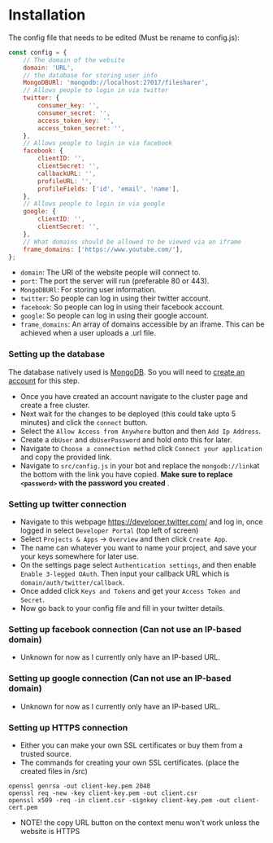 # Installation

The config file that needs to be edited (Must be rename to config.js):
```js
const config = {
	// The domain of the website
	domain: 'URL',
	// the database for storing user info
	MongoDBURl: 'mongodb://localhost:27017/filesharer',
	// Allows people to login in via twitter
	twitter: {
		consumer_key: '',
		consumer_secret: '',
		access_token_key: '',
		access_token_secret: '',
	},
	// Allows people to login in via facebook
	facebook: {
		clientID: '',
		clientSecret: '',
		callbackURL: '',
		profileURL: '',
		profileFields: ['id', 'email', 'name'],
	},
	// Allows people to login in via google
	google: {
		clientID: '',
		clientSecret: '',
	},
	// What domains should be allowed to be viewed via an iframe
	frame_domains: ['https://www.youtube.com/'],
};
```

* `domain`: The URl of the website people will connect to.
* `port`: The port the server will run (preferable 80 or 443).
* `MongoDBURl`: For storing user information.
* `twitter`: So people can log in using their twitter account.
* `facebook`: So people can log in using their facebook account.
* `google`: So people can log in using their google account.
* `frame_domains`: An array of domains accessible by an iframe. This can be achieved when a user uploads a .url file.

### Setting up the database
The database natively used is [MongoDB](https://www.mongodb.com/). So you will need to [create an account](https://www.mongodb.com/try) for this step.

* Once you have created an account navigate to the cluster page and create a free cluster.
* Next wait for the changes to be deployed (this could take upto 5 minutes) and click the `connect` button.
* Select the `Allow Access from Anywhere` button and then `Add Ip Address`.
* Create a `dbUser` and `dbUserPassword` and hold onto this for later.
* Navigate to `Choose a connection method` click `Connect your application` and copy the provided link.
* Navigate to `src/config.js` in your bot and replace the `mongodb://link`at the bottom with the link you have copied. **Make sure to replace `<password>` with the password you created** .

### Setting up twitter connection
* Navigate to this webpage https://developer.twitter.com/ and log in, once logged in select `Developer Portal` (top left of screen)
* Select `Projects & Apps` -> `Overview` and then click `Create App`.
* The name can whatever you want to name your project, and save your your keys somewhere for later use.
* On the settings page select `Authentication settings`, and then enable `Enable 3-legged OAuth`. Then input your callback URL which is `domain/auth/twitter/callback`.
* Once added click `Keys and Tokens` and get your `Access Token and Secret`. 
* Now go back to your config file and fill in your twitter details.


### Setting up facebook connection (Can not use an IP-based domain)
* Unknown for now as I currently only have an IP-based URL.

### Setting up google connection (Can not use an IP-based domain)
* Unknown for now as I currently only have an IP-based URL.

### Setting up HTTPS connection
* Either you can make your own SSL certificates or buy them from a trusted source.
* The commands for creating your own SSL certificates. (place the created files in /src)
```
openssl genrsa -out client-key.pem 2048
openssl req -new -key client-key.pem -out client.csr
openssl x509 -req -in client.csr -signkey client-key.pem -out client-cert.pem
```
* NOTE! the copy URL button on the context menu won't work unless the website is HTTPS
